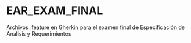 # EAR_EXAM_FINAL
 Archivos .feature en Gherkin para el examen final de Especificación de Analisis y Requerimientos
